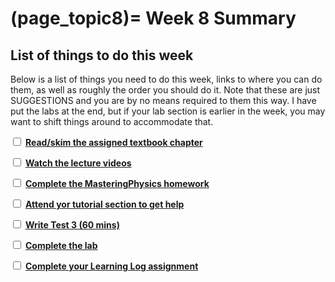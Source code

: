 (page_topic8)=
Week 8 Summary
=======================

## List of things to do this week

Below is a list of things you need to do this week, links to where you can do them, as well as roughly the order you should do it.
Note that these are just SUGGESTIONS and you are by no means required to them this way. 
I have put the labs at the end, but if your lab section is earlier in the week, you may want to shift things around to accommodate that.

<label><input type="checkbox" id="week07_task1" class="box"> [**Read/skim the assigned textbook chapter**](./readings.md)</input></label>

<label><input type="checkbox" id="week07_task2" class="box"> [**Watch the lecture videos**](./videos.md) </input></label>

<label><input type="checkbox" id="week07_task3" class="box"> [**Complete the MasteringPhysics homework**](./homework.md) </input></label>

<label><input type="checkbox" id="week07_task4" class="box"> [**Attend yor tutorial section to get help**](https://canvas.ubc.ca/courses/63995/external_tools/5284) </input></label>

<label><input type="checkbox" id="week07_task5" class="box"> [**Write Test 3 (60 mins)**](./test.md) </input></label>

<label><input type="checkbox" id="week07_task6" class="box"> [**Complete the lab**](./lab.md) </input></label>

<label><input type="checkbox" id="week07_task7" class="box"> [**Complete your Learning Log assignment**](./learninglogs.md) </input></label>